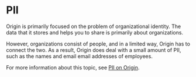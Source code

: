 # PII

Origin is primarily focused on the problem of organizational identity. The data that it stores and helps you to share is primarily about organizations.

However, organizations consist of people, and in a limited way, Origin has to connect the two. As a result, Origin does deal with a small amount of PII, such as the names and email email addresses of employees.

For more information about this topic, see [PII on Origin](https://files.origincloud.net/std/pii.pdf).
